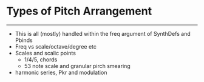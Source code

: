 # Types of Pitch Arrangement

-------

- This is all (mostly) handled within the freq argument of SynthDefs and Pbinds
- Freq vs scale/octave/degree etc
- Scales and scalic points
    - 1/4/5, chords
    - 53 note scale and granular pirch smearing
- harmonic series, Pkr and modulation
